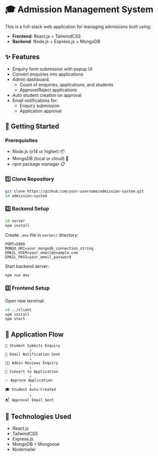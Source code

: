 # 🎓 Admission Management System

This is a full-stack web application for managing admissions built using:
- **Frontend**: React.js + TailwindCSS
- **Backend**: Node.js + Express.js + MongoDB

## ✨ Features

- Enquiry form submission with popup UI
- Convert enquiries into applications
- Admin dashboard:
  - Count of enquiries, applications, and students
  - Approve/Reject applications
- Auto student creation on approval
- Email notifications for:
  - Enquiry submission
  - Application approval

## 🚀 Getting Started

### Prerequisites
- Node.js (v14 or higher) 📦
- MongoDB (local or cloud) 🍃
- npm package manager 📋

### 1️⃣ Clone Repository

```bash
git clone https://github.com/your-username/admission-system.git
cd admission-system
```

### 2️⃣ Backend Setup

```bash
cd server
npm install
```

Create `.env` file in `server/` directory:

```env
PORT=5000
MONGO_URI=your_mongodb_connection_string
EMAIL_USER=your_email@example.com
EMAIL_PASS=your_email_password
```

Start backend server:

```bash
npm run dev
```

### 3️⃣ Frontend Setup

Open new terminal:

```bash
cd ../client
npm install
npm start
```

## 🎯 Application Flow

```
📝 Student Submits Enquiry
           ↓
📧 Email Notification Sent
           ↓
👨‍💼 Admin Reviews Enquiry
           ↓
🔄 Convert to Application
           ↓
✅ Approve Application
           ↓
🎓 Student Auto-Created
           ↓
📬 Approval Email Sent
```

## 🧪 Technologies Used

- React.js
- TailwindCSS
- Express.js
- MongoDB + Mongoose
- Nodemailer
